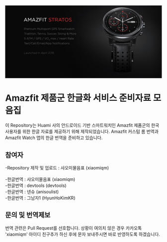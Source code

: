 ![alt text](/logo.png)


# Amazfit 제품군 한글화 서비스 준비자료 모음집

이 Repository는 Huami 사의 안드로이드 기반 스마트워치인 Amazfit 제품군의 한국 사용자를 위한 한글 자료를 제공하기 위해 제작되었습니다.
Amazfit 커스텀 롬 번역과 Amazfit Watch 앱의 한글 번역을 준비하고 있습니다.

## 참여자

-Repository 제작 및 업로드 : 샤오미물음표 (xiaomiqm)<br /><br />
-한글번역 : 샤오미물음표 (xiaomiqm)<br />
-한글번역 : devtools (devtools)<br />
-한글번역 : 넨슈 (anisoulist)<br />
-한글번역 : 그남자1 (HyunHoKimKR)

## 문의 및 번역제보

번역 관련은 Pull Request를 선호합니다. 상황이 여의치 않은 경우 카카오톡 'xiaomiqm' 아이디 친구추가 하신 후에 문자 보내주시면 바로 반영하도록 하겠습니다.
